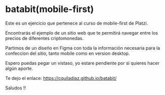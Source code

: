 # batabit(mobile-first)
Este es un ejercicio que pertenece al curso de mobile-first de Platzi.

Encontrarás el ejemplo de un sitio web que te permitirá navegar entre los precios de diferentes criptomonedas.

Partimos de un diseño en Figma con toda la información necesaria para la confeccion del sitio, tanto mobile como en version desktop.

Espero puedas pegar un vistaso, yo estare pendiente por si quieres hacer algún aporte.

Te dejo el enlace: https://cquiladiaz.github.io/batabit/

Saludos !!
